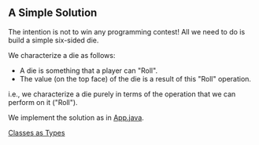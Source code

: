 ## A Simple Solution

The intention is not to win any programming contest! All we need to do is build a simple six-sided die.

We characterize a die as follows:
- A die is something that a player can "Roll".
- The value (on the top face) of the die is a result of this "Roll" operation.

i.e., we characterize a die purely in terms of the operation that we can
perform on it ("Roll").

We implement the solution as in [App.java](src/main/java/App.java).

[Classes as Types]()